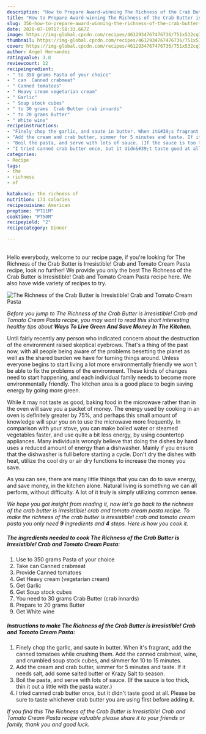 ```yaml
---
description: "How to Prepare Award-winning The Richness of the Crab Butter is Irresistible! Crab and Tomato Cream Pasta"
title: "How to Prepare Award-winning The Richness of the Crab Butter is Irresistible! Crab and Tomato Cream Pasta"
slug: 356-how-to-prepare-award-winning-the-richness-of-the-crab-butter-is-irresistible-crab-and-tomato-cream-pasta
date: 2020-07-19T17:58:33.667Z
image: https://img-global.cpcdn.com/recipes/4612934767476736/751x532cq70/the-richness-of-the-crab-butter-is-irresistible-crab-and-tomato-cream-pasta-recipe-main-photo.jpg
thumbnail: https://img-global.cpcdn.com/recipes/4612934767476736/751x532cq70/the-richness-of-the-crab-butter-is-irresistible-crab-and-tomato-cream-pasta-recipe-main-photo.jpg
cover: https://img-global.cpcdn.com/recipes/4612934767476736/751x532cq70/the-richness-of-the-crab-butter-is-irresistible-crab-and-tomato-cream-pasta-recipe-main-photo.jpg
author: Angel Hernandez
ratingvalue: 3.8
reviewcount: 12
recipeingredient:
- " to 350 grams Pasta of your choice"
- " can  Canned crabmeat"
- " Canned tomatoes"
- " Heavy cream vegetarian cream"
- " Garlic"
- " Soup stock cubes"
- " to 30 grams  Crab Butter crab innards"
- " to 20 grams Butter"
- " White wine"
recipeinstructions:
- "Finely chop the garlic, and saute in butter. When it&#39;s fragrant, add the canned tomatoes while crushing them. Add the canned crabmeat, wine, and crumbled soup stock cubes, and simmer for 10 to 15 minutes."
- "Add the cream and crab butter, simmer for 5 minutes and taste. If it needs salt, add some salted butter or Krazy Salt to season."
- "Boil the pasta, and serve with lots of sauce. (If the sauce is too thick, thin it out a little with the pasta water.)"
- "I tried canned crab butter once, but it didn&#39;t taste good at all. Please be sure to taste whichever crab butter you are using first before adding it."
categories:
- Recipe
tags:
- the
- richness
- of

katakunci: the richness of 
nutrition: 173 calories
recipecuisine: American
preptime: "PT11M"
cooktime: "PT50M"
recipeyield: "2"
recipecategory: Dinner

---
```

<br>
Hello everybody, welcome to our recipe page, if you're looking for The Richness of the Crab Butter is Irresistible! Crab and Tomato Cream Pasta recipe, look no further! We provide you only the best The Richness of the Crab Butter is Irresistible! Crab and Tomato Cream Pasta recipe here. We also have wide variety of recipes to try.
<br>


![The Richness of the Crab Butter is Irresistible! Crab and Tomato Cream Pasta](https://img-global.cpcdn.com/recipes/4612934767476736/751x532cq70/the-richness-of-the-crab-butter-is-irresistible-crab-and-tomato-cream-pasta-recipe-main-photo.jpg)

<i>Before you jump to The Richness of the Crab Butter is Irresistible! Crab and Tomato Cream Pasta recipe, you may want to read this short interesting healthy tips about 
<strong>Ways To Live Green And Save Money In The Kitchen</strong>.</i>
</br>

Until fairly recently any person who indicated concern about the destruction of the environment raised skeptical eyebrows. That's a thing of the past now, with all people being aware of the problems besetting the planet as well as the shared burden we have for turning things around. Unless everyone begins to start living a lot more environmentally friendly we won't be able to fix the problems of the environment. These kinds of changes need to start happening, and each individual family needs to become more environmentally friendly. The kitchen area is a good place to begin saving energy by going more green.

While it may not taste as good, baking food in the microwave rather than in the oven will save you a packet of money. The energy used by cooking in an oven is definitely greater by 75%, and perhaps this small amount of knowledge will spur you on to use the microwave more frequently. In comparison with your stove, you can make boiled water or steamed vegetables faster, and use quite a bit less energy, by using countertop appliances. Many individuals wrongly believe that doing the dishes by hand uses a reduced amount of energy than a dishwasher. Mainly if you ensure that the dishwasher is full before starting a cycle. Don't dry the dishes with heat, utilize the cool dry or air dry functions to increase the money you save.

As you can see, there are many little things that you can do to save energy, and save money, in the kitchen alone. Natural living is something we can all perform, without difficulty. A lot of it truly is simply utilizing common sense.


<i>We hope you got insight from reading it, now let's go back to the richness of the crab butter is irresistible! crab and tomato cream pasta recipe. To make the richness of the crab butter is irresistible! crab and tomato cream pasta you only need <strong>9</strong> ingredients and <strong>4</strong> steps. Here is how you cook it.
</i>

##### The ingredients needed to cook The Richness of the Crab Butter is Irresistible! Crab and Tomato Cream Pasta:

1. Use  to 350 grams Pasta of your choice
1. Take  can  Canned crabmeat
1. Provide  Canned tomatoes
1. Get  Heavy cream (vegetarian cream)
1. Get  Garlic
1. Get  Soup stock cubes
1. You need  to 30 grams  Crab Butter (crab innards)
1. Prepare  to 20 grams Butter
1. Get  White wine


##### Instructions to make The Richness of the Crab Butter is Irresistible! Crab and Tomato Cream Pasta:

1. Finely chop the garlic, and saute in butter. When it&#39;s fragrant, add the canned tomatoes while crushing them. Add the canned crabmeat, wine, and crumbled soup stock cubes, and simmer for 10 to 15 minutes.
1. Add the cream and crab butter, simmer for 5 minutes and taste. If it needs salt, add some salted butter or Krazy Salt to season.
1. Boil the pasta, and serve with lots of sauce. (If the sauce is too thick, thin it out a little with the pasta water.)
1. I tried canned crab butter once, but it didn&#39;t taste good at all. Please be sure to taste whichever crab butter you are using first before adding it.


<i>If you find this The Richness of the Crab Butter is Irresistible! Crab and Tomato Cream Pasta recipe valuable please share it to your friends or family, thank you and good luck.</i>
